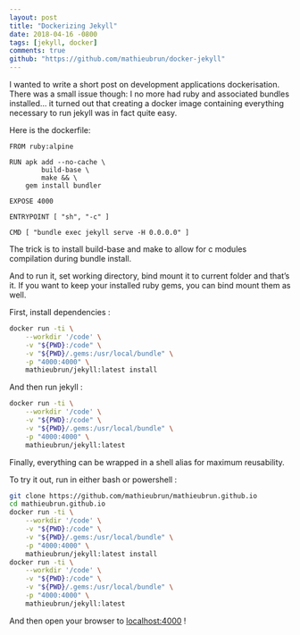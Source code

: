 ```yaml
---
layout: post
title: "Dockerizing Jekyll"
date: 2018-04-16 -0800
tags: [jekyll, docker]
comments: true
github: "https://github.com/mathieubrun/docker-jekyll"
---
```


I wanted to write a short post on development applications dockerisation. There was a small issue though: I no more had ruby and associated bundles installed… it turned out that creating a docker image containing everything necessary to run jekyll was in fact quite easy. 

Here is the dockerfile:

```` docker
FROM ruby:alpine

RUN apk add --no-cache \
        build-base \
        make && \
    gem install bundler

EXPOSE 4000 

ENTRYPOINT [ "sh", "-c" ]

CMD [ "bundle exec jekyll serve -H 0.0.0.0" ]
````

The trick is to install build-base and make to allow for c modules compilation during bundle install.

And to run it, set working directory, bind mount it to current folder and that’s it. If you want to keep your installed ruby gems, you can bind mount them as well.

First, install dependencies :

```` sh
docker run -ti \
    --workdir '/code' \
    -v "${PWD}:/code" \
    -v "${PWD}/.gems:/usr/local/bundle" \
    -p "4000:4000" \
    mathieubrun/jekyll:latest install
````

And then run jekyll :

```` sh
docker run -ti \
    --workdir '/code' \
    -v "${PWD}:/code" \
    -v "${PWD}/.gems:/usr/local/bundle" \
    -p "4000:4000" \
    mathieubrun/jekyll:latest
````

Finally, everything can be wrapped in a shell alias for maximum reusability.

To try it out, run in either bash or powershell :

```` sh
git clone https://github.com/mathieubrun/mathieubrun.github.io
cd mathieubrun.github.io
docker run -ti \
    --workdir '/code' \
    -v "${PWD}:/code" \
    -v "${PWD}/.gems:/usr/local/bundle" \
    -p "4000:4000" \
    mathieubrun/jekyll:latest install
docker run -ti \
    --workdir '/code' \
    -v "${PWD}:/code" \
    -v "${PWD}/.gems:/usr/local/bundle" \
    -p "4000:4000" \
    mathieubrun/jekyll:latest
````

And then open your browser to [localhost:4000](localhost:4000) !
